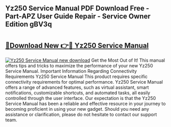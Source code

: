 ## Yz250 Service Manual PDF Download Free - Part-APZ User Guide Repair - Service Owner Edition gBV3q

# <h2><a href="http://cf2476.oget.top/?id=Yz250+Service+Manual">🔗Download New 👉🔴 Yz250 Service Manual</a></h2>

[![Yz250 Service Manual new download](https://i.imgur.com/5g1atiW.png)](http://cf2476.oget.top/?id=Yz250+Service+Manual)
Get the Most Out of It! This manual offers tips and tricks to maximize the performance of your new Yz250 Service Manual. Important Information Regarding Connectivity Requirements Yz250 Service Manual This product requires specific connectivity requirements for optimal performance. Yz250 Service Manual offers a range of advanced features, such as virtual assistant, smart notifications, customizable shortcuts, and automated tasks, all easily controlled through the user interface. Our expectation is that the Yz250 Service Manual has been a reliable and effective resource in your journey to becoming proficient in using your new gadget. Should you need any assistance or clarification, please do not hesitate to contact our support team.

